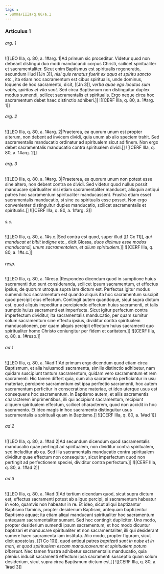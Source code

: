 ```yaml
---
tags : 
- Summa/IIIa/q.80/a.1
---
```


### Articulus 1

###### arg. 1
![[LEO IIIa, q. 80, a. 1#arg. 1|Ad primum sic proceditur. Videtur quod non debeant distingui duo modi manducandi corpus Christi, scilicet spiritualiter et sacramentaliter. Sicut enim Baptismus est spiritualis regeneratio, secundum illud [[Jn 3]], *nisi quis renatus fuerit ex aqua et spiritu sancto* etc., ita etiam hoc sacramentum est cibus spiritualis, unde dominus, loquens de hoc sacramento, dicit, [[Jn 3]], *verba quae ego locutus sum vobis, spiritus et vita sunt*. Sed circa Baptismum non distinguitur duplex modus sumendi, scilicet sacramentalis et spiritualis. Ergo neque circa hoc sacramentum debet haec distinctio adhiberi.]]
![[CERF IIIa, q. 80, a. 1#arg. 1]]

###### arg. 2
![[LEO IIIa, q. 80, a. 1#arg. 2|Praeterea, ea quorum unum est propter alterum, non debent ad invicem dividi, quia unum ab alio speciem trahit. Sed sacramentalis manducatio ordinatur ad spiritualem sicut ad finem. Non ergo debet sacramentalis manducatio contra spiritualem dividi.]]
![[CERF IIIa, q. 80, a. 1#arg. 2]]

###### arg. 3
![[LEO IIIa, q. 80, a. 1#arg. 3|Praeterea, ea quorum unum non potest esse sine altero, non debent contra se dividi. Sed videtur quod nullus possit manducare spiritualiter nisi etiam sacramentaliter manducet, alioquin antiqui patres hoc sacramentum spiritualiter manducassent. Frustra etiam esset sacramentalis manducatio, si sine ea spiritualis esse posset. Non ergo convenienter distinguitur duplex manducatio, scilicet sacramentalis et spiritualis.]]
![[CERF IIIa, q. 80, a. 1#arg. 3]]

###### s.c.
![[LEO IIIa, q. 80, a. 1#s.c.|Sed contra est quod, super illud [[1 Co 11]], *qui manducat et bibit indigne* etc., dicit Glossa, *duos dicimus esse modos manducandi, unum sacramentalem, et alium spiritualem*.]]
![[CERF IIIa, q. 80, a. 1#s.c.]]

###### resp.
![[LEO IIIa, q. 80, a. 1#resp.|Respondeo dicendum quod in sumptione huius sacramenti duo sunt consideranda, scilicet ipsum sacramentum, et effectus ipsius, de quorum utroque supra iam dictum est. Perfectus igitur modus sumendi hoc sacramentum est quando aliquis ita hoc sacramentum suscipit quod percipit eius effectum. Contingit autem quandoque, sicut supra dictum est, quod aliquis impeditur a percipiendo effectum huius sacramenti, et talis sumptio huius sacramenti est imperfecta. Sicut igitur perfectum contra imperfectum dividitur, ita sacramentalis manducatio, per quam sumitur solum sacramentum sine effectu ipsius, dividitur contra spiritualem manducationem, per quam aliquis percipit effectum huius sacramenti quo spiritualiter homo Christo coniungitur per fidem et caritatem.]]
![[CERF IIIa, q. 80, a. 1#resp.]]

###### ad 1
![[LEO IIIa, q. 80, a. 1#ad 1|Ad primum ergo dicendum quod etiam circa Baptismum, et alia huiusmodi sacramenta, similis distinctio adhibetur, nam quidam suscipiunt tantum sacramentum, quidam vero sacramentum et rem sacramenti. Hic tamen differt quia, cum alia sacramenta perficiantur in usu materiae, percipere sacramentum est ipsa perfectio sacramenti, hoc autem sacramentum perficitur in consecratione materiae, et ideo uterque usus est consequens hoc sacramentum. In Baptismo autem, et aliis sacramentis characterem imprimentibus, illi qui accipiunt sacramentum, recipiunt aliquem spiritualem effectum, scilicet characterem, quod non accidit in hoc sacramento. Et ideo magis in hoc sacramento distinguitur usus sacramentalis a spirituali quam in Baptismo.]]
![[CERF IIIa, q. 80, a. 1#ad 1]]

###### ad 2
![[LEO IIIa, q. 80, a. 1#ad 2|Ad secundum dicendum quod sacramentalis manducatio quae pertingit ad spiritualem, non dividitur contra spiritualem, sed includitur ab ea. Sed illa sacramentalis manducatio contra spiritualem dividitur quae effectum non consequitur, sicut imperfectum quod non pertingit ad perfectionem speciei, dividitur contra perfectum.]]
![[CERF IIIa, q. 80, a. 1#ad 2]]

###### ad 3
![[LEO IIIa, q. 80, a. 1#ad 3|Ad tertium dicendum quod, sicut supra dictum est, effectus sacramenti potest ab aliquo percipi, si sacramentum habeatur in voto, quamvis non habeatur in re. Et ideo, sicut aliqui baptizantur Baptismo flaminis, propter desiderium Baptismi, antequam baptizentur Baptismo aquae; ita etiam aliqui manducant spiritualiter hoc sacramentum antequam sacramentaliter sumant. Sed hoc contingit dupliciter. Uno modo, propter desiderium sumendi ipsum sacramentum, et hoc modo dicuntur baptizari et manducare spiritualiter et non sacramentaliter, illi qui desiderant sumere haec sacramenta iam instituta. Alio modo, propter figuram, sicut dicit apostolus, [[1 Co 10]], quod antiqui patres *baptizati sunt in nube et in mari, et quod spiritualem escam manducaverunt et spiritualem potum biberunt*. Nec tamen frustra adhibetur sacramentalis manducatio, quia plenius inducit sacramenti effectum ipsa sacramenti susceptio quam solum desiderium, sicut supra circa Baptismum dictum est.]]
![[CERF IIIa, q. 80, a. 1#ad 3]]

